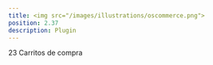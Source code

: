 ```yaml
---
title: <img src="/images/illustrations/oscommerce.png">
position: 2.37
description: Plugin
---
```


23 Carritos de compra
